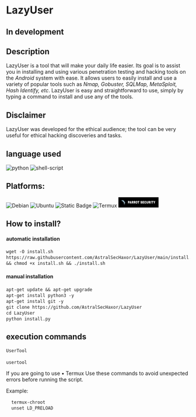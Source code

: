 # LazyUser

## In development

## Description
LazyUser is a tool that will make your daily life easier. Its goal is to assist you in installing and using various penetration testing and hacking tools on the *Android* system with ease. It allows users to easily install and use a variety of popular tools such as *Nmap, Gobuster, SQLMap, MetaSploit, Hash Identify, etc*. LazyUser is easy and straightforward to use, simply by typing a command to install and use any of the tools.
## Disclaimer
LazyUser was developed for the ethical audience; the tool can be very useful for ethical hacking discoveries and tasks.

## language used
![python](https://img.shields.io/badge/Python-3-faea11?labelColor=faea11&style=for-the-badge&logo=python&logoColor=000000&link=https://www.python.org/downloads)
![shell-script](https://img.shields.io/badge/Shell_Script-121011?style=for-the-badge&logo=gnu-bash&logoColor=white)

## Platforms:
![Debian](https://img.shields.io/badge/Debian-gnu?style=for-the-badge&logo=Debian&logoColor=%23ca1717ff&color=%23000000ff)
![Ubuntu](https://img.shields.io/badge/Ubuntu-gnu?style=for-the-badge&logo=Ubuntu&logoColor=%23c1600bff&color=%23000000ff)
![Static Badge](https://img.shields.io/badge/Kal_linux-gnu?style=for-the-badge&logo=Kali%20linux&color=%23000000ff)
![Termux](https://img.shields.io/badge/Termux-linux?style=for-the-badge&logo=android&logoColor=%23ffffffff&color=%23000000ff)
<img loading="lazy" src="src/parrotlogo.jpg" width="110" height="28"/>

## How to install?
#### automatic installation
```
wget -O install.sh https://raw.githubusercontent.com/AstralSecHaxor/LazyUser/main/install.sh && chmod +x install.sh && ./install.sh
```
#### manual installation
```
apt-get update && apt-get upgrade
apt-get install python3 -y
apt-get install git -y
git clone https://github.com/AstralSecHaxor/LazyUser
cd LazyUser
python install.py
```
## execution commands
```
UserTool

usertool
```
If you are going to use • Termux
 Use these commands to avoid unexpected errors before running the script.
 
 Example:
```      
  termux-chroot
  unset LD_PRELOAD 
```
